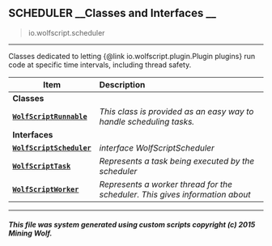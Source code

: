 ## SCHEDULER __Classes and Interfaces __

>io.wolfscript.scheduler

---

Classes dedicated to letting {@link io.wolfscript.plugin.Plugin plugins} run code at specific time intervals, including thread safety.

Item | Description   
--- | :--- 
__Classes__|
__[`WolfScriptRunnable`](WolfScriptRunnable.md)__ | _This class is provided as an easy way to handle scheduling tasks._ 
__Interfaces__|
__[`WolfScriptScheduler`](WolfScriptScheduler.md)__ | _interface WolfScriptScheduler_ 
__[`WolfScriptTask`](WolfScriptTask.md)__ | _Represents a task being executed by the scheduler_ 
__[`WolfScriptWorker`](WolfScriptWorker.md)__ | _Represents a worker thread for the scheduler. This gives information about_ 



---



##### This file was system generated using custom scripts copyright (c) 2015 Mining Wolf.
	

